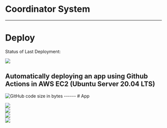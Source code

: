 # Coordinator System
------
# Deploy
Status of Last Deployment: <br>

<img src="https://github.com/sigmade/coordinator/workflows/CI/badge.svg?branch=master">

Automatically deploying an app using Github Actions in AWS EC2 (Ubuntu Server 20.04 LTS)
------
<img alt="GitHub code size in bytes" src="https://img.shields.io/github/languages/code-size/sigmade/coordinator">
------
# App

<img src="https://drive.google.com/file/d/1b5BjlV0aL1c60u__MPcchEVXx_BQQl0i/view?usp=sharing"><br>
<img src="https://drive.google.com/file/d/1ZBnqWn82NDWSC5Km-hfUf1I41vFAItjQ/view?usp=sharing"><br>
<img src="https://drive.google.com/file/d/1OGrNtYdlvUFnbHGk_VBz4LMknxHM1XfA/view?usp=sharing"><br>
<img src="https://drive.google.com/file/d/1fAN2mzj0XgdhhNYhwSraVOmux9yJ2jSY/view?usp=sharing"><br>
